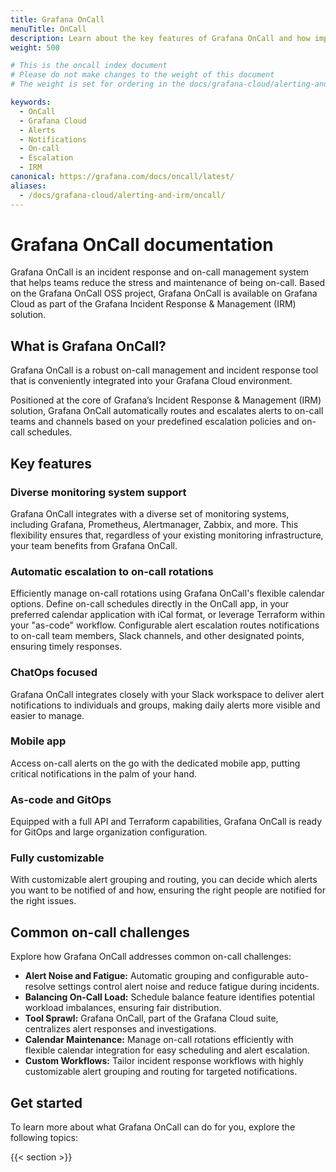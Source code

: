 ```yaml
---
title: Grafana OnCall
menuTitle: OnCall
description: Learn about the key features of Grafana OnCall and how improve your IRM solution
weight: 500

# This is the oncall index document
# Please do not make changes to the weight of this document
# The weight is set for ordering in the docs/grafana-cloud/alerting-and-irm/ folder

keywords:
  - OnCall
  - Grafana Cloud
  - Alerts
  - Notifications
  - On-call
  - Escalation
  - IRM
canonical: https://grafana.com/docs/oncall/latest/
aliases:
  - /docs/grafana-cloud/alerting-and-irm/oncall/
---
```


# Grafana OnCall documentation

Grafana OnCall is an incident response and on-call management system that helps teams reduce the stress and maintenance of being on-call. Based on the Grafana
OnCall OSS project, Grafana OnCall is available on Grafana Cloud as part of the Grafana Incident Response & Management (IRM) solution.

## What is Grafana OnCall?

Grafana OnCall is a robust on-call management and incident response tool that is conveniently integrated into your Grafana Cloud environment.

Positioned at the core of Grafana’s Incident Response & Management (IRM) solution, Grafana OnCall automatically routes and escalates alerts to on-call teams and
channels based on your predefined escalation policies and on-call schedules.

## Key features

### Diverse monitoring system support

Grafana OnCall integrates with a diverse set of monitoring systems, including Grafana, Prometheus, Alertmanager, Zabbix, and more. This flexibility ensures
that, regardless of your existing monitoring infrastructure, your team benefits from Grafana OnCall.

### Automatic escalation to on-call rotations

Efficiently manage on-call rotations using Grafana OnCall's flexible calendar options. Define on-call schedules directly in the OnCall app, in your preferred
calendar application with iCal format, or leverage Terraform within your "as-code" workflow. Configurable alert escalation routes notifications to on-call team
members, Slack channels, and other designated points, ensuring timely responses.

### ChatOps focused

Grafana OnCall integrates closely with your Slack workspace to deliver alert notifications to individuals and groups, making daily alerts more visible and
easier to manage.

### Mobile app

Access on-call alerts on the go with the dedicated mobile app, putting critical notifications in the palm of your hand.

### As-code and GitOps

Equipped with a full API and Terraform capabilities, Grafana OnCall is ready for GitOps and large organization configuration.

### Fully customizable

With customizable alert grouping and routing, you can decide which alerts you want to be notified of and how, ensuring the right people are notified for the
right issues.

## Common on-call challenges

Explore how Grafana OnCall addresses common on-call challenges:

- **Alert Noise and Fatigue:** Automatic grouping and configurable auto-resolve settings control alert noise and reduce fatigue during incidents.
- **Balancing On-Call Load:** Schedule balance feature identifies potential workload imbalances, ensuring fair distribution.
- **Tool Sprawl:** Grafana OnCall, part of the Grafana Cloud suite, centralizes alert responses and investigations.
- **Calendar Maintenance:** Manage on-call rotations efficiently with flexible calendar integration for easy scheduling and alert escalation.
- **Custom Workflows:** Tailor incident response workflows with highly customizable alert grouping and routing for targeted notifications.

## Get started

To learn more about what Grafana OnCall can do for you, explore the following topics:

{{< section >}}

